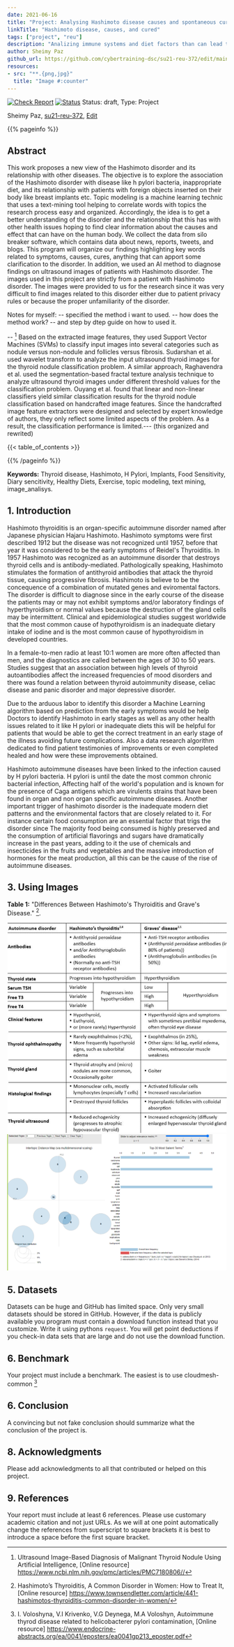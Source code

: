 ```yaml
---
date: 2021-06-16
title: "Project: Analysing Hashimoto disease causes and spontaneous cured cases using Topic Modeling"
linkTitle: "Hashimoto disease, causes, and cured"
tags: ["project", "reu"]
description: "Analizing immune systems and diet factors than can lead to hashimoto disease"
author: Sheimy Paz
github_url: https://github.com/cybertraining-dsc/su21-reu-372/edit/main/project/index.md
resources:
- src: "**.{png,jpg}"
  title: "Image #:counter"
---
```


[![Check Report](https://github.com/cybertraining-dsc/su21-reu-372/workflows/Check%20Report/badge.svg)](https://github.com/cybertraining-dsc/su21-reu-372/actions)
[![Status](https://github.com/cybertraining-dsc/su21-reu-372/workflows/Status/badge.svg)](https://github.com/cybertraining-dsc/su21-reu-372/actions)
Status: draft, Type: Project


Sheimy Paz, [su21-reu-372](https://github.com/cybertraining-dsc/su21-reu-372), [Edit](https://github.com/cybertraining-dsc/su21-reu-372/blob/main/project/index.md)

{{% pageinfo %}}

## Abstract
This work proposes a new view of the Hashimoto disorder and its relationship with other diseases. The objective is to explore the association of the Hashimoto disorder with disease like h pylori bacteria, inappropriate diet, and its relationship with patients with foreign objects inserted on their body like breast implants etc. Topic modeling is a machine learning technic that uses a text-mining tool helping to correlate words with topics the research process easy and organized. Accordingly, the idea is to get a better understanding of the disorder and the relationship that this has with other health issues hoping to find clear information about the causes and effect that can have on the human body. We collect the data from silo breaker software, which contains data about news, reports, tweets, and blogs. This program will organize our findings highlighting key words related to symptoms, causes, cures, anything that can apport some clarification to the disorder.
In addition, we used an AI method to diagnose findings on ultrasound images of patients with Hashimoto disorder. The images used in this project are strictly from a patient with Hashimoto disorder. The images were provided to us for the research since it was very difficult to find images related to this disorder either due to patient privacy rules or because the proper unfamiliarity of the disorder. 

Notes for myself: 
-- specified the method i want to used.
-- how does the method work?
-- and step by dtep guide on how to used it.

-- [^5] Based on the extracted image features, they used Support Vector Machines (SVMs) to classify input images into several categories such as nodule versus non-nodule and follicles versus fibrosis. Sudarshan et al. used wavelet transform to analyze the input ultrasound thyroid images for the thyroid nodule classification problem. A similar approach, Raghavendra et al. used the segmentation-based fractal texture analysis technique to analyze ultrasound thyroid images under different threshold values for the classification problem. Ouyang et al. found that linear and non-linear classifiers yield similar classification results for the thyroid nodule classification based on handcrafted image features. Since the handcrafted image feature extractors were designed and selected by expert knowledge of authors, they only reflect some limited aspects of the problem. As a result, the classification performance is limited.--- (this organized and rewrited) 

{{< table_of_contents >}}

{{% /pageinfo %}}

**Keywords:** Thyroid disease, Hashimoto, H Pylori, Implants, Food Sensitivity, Diary sencitivity, Healthy Diets, Exercise, topic modeling, text mining, image_analisys. 

## 1. Introduction

Hashimoto thyroiditis is an organ-specific autoimmune disorder named after Japanese physician Hajaru Hashimoto. Hashimoto symptoms were first described 1912 but the disease was not recognized until 1957, before that year it was considered to be the early symptoms of Reidel's Thyroiditis. In 1957 Hashimoto was recognized as an autoimmune disorder that destroys thyroid cells and is antibody-mediated. Pathologically speaking, Hashimoto stimulates the formation of antithyroid antibodies that attack the thyroid tissue, causing progressive fibrosis. Hashimoto is believe to be the concequence of a combination of mutated genes and eviromental factors. The disorder is difficult to diagnose since in the early course of the disease the patients may or may not exhibit symptoms and/or laboratory findings of hyperthyroidism or normal values because the destruction of the gland cells may be intermittent. Clinical and epidemiological studies suggest worldwide that the most common cause of hypothyroidism is an inadequate dietary intake of iodine and is the most common cause of hypothyroidism in developed countries.

In a female-to-men radio at least 10:1 women are more often affected than men, and the diagnostics are called between the ages of 30 to 50 years. Studies suggest that an association between high levels of thyroid autoantibodies affect the increased frequencies of mood disorders and there was found a relation between thyroid autoimmunity disease, celiac disease and panic disorder and major depressive disorder.

Due to the arduous labor to identify this disorder a Machine Learning algorithm based on prediction from the early symptoms would be help Doctors to identify Hashimoto in early stages as well as any other health issues related to it like H pylori or inadequate diets this will be helpful for patients that would be able to get the correct treatment in an early stage of the illness avoiding future complications. Also a data research algorithm dedicated to find patient testimonies of improvements or even completed healed and how were these improvements obtained. 

Hashimoto autoimmune diseases have been linked to the infection caused by H pylori bacteria. H pylori is until the date the most common chronic bacterial infection, Affecting half of the world's population and is known for the presence of Caga antigens which are virulents strains that have been found in organ and non organ specific autoimmune diseases. Another important trigger of hashimoto disorder is the inadequate modern diet patterns and the environmental factors that are closely related to it. For instance certain food consumption are an essential factor that trigs the disorder since The majority food being consumed is highly preserved and the consumption of artificial flavorings and sugars have dramatically increase in the past years, adding to it the use of chemicals and insecticides in the fruits and vegetables and the massive introduction of hormones for the meat production, all this can be the cause of the rise of autoimmune diseases.


## 3. Using Images

**Table 1:** "Differences Between Hashimoto's Thyroiditis and Grave's Disease." [^4].

![Table 1](https://raw.githubusercontent.com/cybertraining-dsc/su21-reu-372/main/project/images/hertoghe-table-2.jpg)
![Figure 1](https://raw.githubusercontent.com/cybertraining-dsc/su21-reu-372/main/project/images/topic%20modeling%20picture.PNG)

## 5. Datasets

Datasets can be huge and GitHub has limited space. Only very small datasets should be stored in GitHub.
However, if the data is publicly available you program must contain a download function instead that you customize.
Write it using pythons `request`. You will get point deductions if you check-in data sets that are large and do not use
the download function.

## 6. Benchmark

Your project must include a benchmark. The easiest is to use cloudmesh-common [^2]
 
## 6. Conclusion

A convincing but not fake conclusion should summarize what the conclusion of the project is.

## 8. Acknowledgments

Please add acknowledgments to all that contributed or helped on this project.

## 9. References

Your report must include at least 6 references. Please use customary academic citation and not just URLs. As we will at 
one point automatically change the references from superscript to square brackets it is best to introduce a space before 
the first square bracket.

[^1]: Helicobacter pylori infection in women with Hashimoto thyroiditis, [Online resource]
      <https://www.ncbi.nlm.nih.gov/pmc/articles/PMC5265752/>

[^2]: I. Voloshyna, V.I Krivenko, V.G Deynega, M.A Voloshyn, Autoimmune thyrod disease related to helicobacterer pylori contamination, [Online resource]
      <https://www.endocrine-abstracts.org/ea/0041/eposters/ea0041gp213_eposter.pdf>

[^3]: How your diet can trigger Hashimoto's, [Online resource]
      <https://www.boostthyroid.com/blog/2019/4/5/how-your-diet-can-trigger-hashimotos>
   
[^4]: Hashimoto’s Thyroiditis, A Common Disorder in Women: How to Treat It, [Online resource]
      <https://www.townsendletter.com/article/441-hashimotos-thyroiditis-common-disorder-in-women/>
      
[^5]: Ultrasound Image-Based Diagnosis of Malignant Thyroid Nodule Using Artificial Intelligence, [Online resource]
      <https://www.ncbi.nlm.nih.gov/pmc/articles/PMC7180806//>
